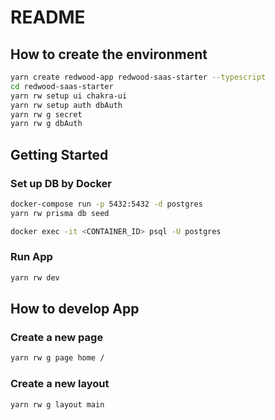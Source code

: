 # README
## How to create the environment
```sh
yarn create redwood-app redwood-saas-starter --typescript
cd redwood-saas-starter
yarn rw setup ui chakra-ui
yarn rw setup auth dbAuth
yarn rw g secret
yarn rw g dbAuth
```

## Getting Started
### Set up DB by Docker
```sh
docker-compose run -p 5432:5432 -d postgres
yarn rw prisma db seed

docker exec -it <CONTAINER_ID> psql -U postgres
```

### Run App
```sh
yarn rw dev
```

## How to develop App
### Create a new page
```sh
yarn rw g page home /
```

### Create a new layout
```sh
yarn rw g layout main
```
